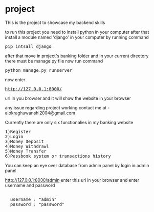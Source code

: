 # project
This is the project to showcase my backend skills

to run this project you need to install python in your computer
after that
install a module named 'django' in your computer by running command
<pre>
pip intsall django
</pre>

after that move in project's banking folder and in your current directory there must be manage.py file
now run command
<pre>python manage.py runserver
</pre>

now enter <pre>http://127.0.0.1:8000/</pre> url in you browser and it will show the website in your browser

any issue regarding project working contact me at - alokraghuwanshi2004@gmail.com

Currently there are only six functionalies in my banking website
<pre>
1)Register
2)Login
3)Money Deposit
4)Money Withdrawl
5)Money Transfer
6)Passbook system or transactions history
</pre>

You can keep an eye over database from admin panel by login in admin panel 

http://127.0.0.1:8000/admin  enter this url in your browser and enter username and password
<pre>

  username : "admin"
  password : "password"
</pre>

